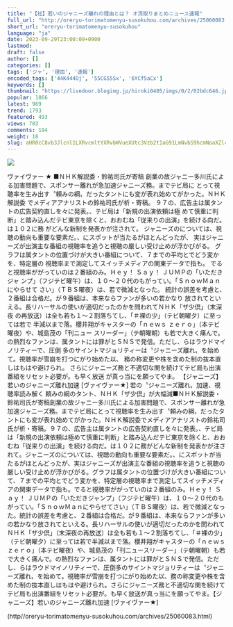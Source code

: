 ```yaml
---
title: "【社】若いのジャニーズ離れの理由とは？ オ流取りまとめニュース速報"
full_url: "http://oreryu-torimatomenyu-susokuhou.com/archives/25060083.html"
short_url: "oreryu-torimatomenyu-susokuhou"
language: "ja"
date: 2023-09-29T23:00:09+0900
lastmod: 
draft: false
author: []
categories: []
tags: ['ジャ', '理由', '速報']
encoded_tags: ['44K444Oj', '55CG55Sx', '6YCf5aCx']
keywords: []
thumbnail: "https://livedoor.blogimg.jp/hiroki0405/imgs/0/2/02bdc646.jpg"
popular: 1866
latest: 969
trend: 1793
featured: 493
views: 703
comments: 194
weight: 18
slug: aHR0cC8vb3Jlcnl1LXRvcmltYXRvbWVueXUtc3Vzb2t1aG91LmNvbS9hcmNoaXZlcy8yNTA2MDA4My5odG1s
---
```


![](https://livedoor.blogimg.jp/hiroki0405/imgs/0/2/02bdc646.jpg)

ヴァイヴァー ★ ■ＮＨＫ解説委・鈴祐司氏が寄稿 創業の故ジャニー多川氏による加害問題で、スポンサー離れが急加速ジャニーズ務。までテビ局に とって視聴率を生み出す〝頼みの綱〟だったタントにも変が表れ始めてがかった。ＮＨＫ解説委 でメディアアナリストの鈴祐司氏が析・寄稿。 ９７の、広告主は属タントの広告契約直しを々に発表。、テビ局は「新規の出演依頼は極 めて慎重に判断」と踏み込んだテビ東京を除くと、おおむね「従来りの出演」を続ける向だ。は１０２に務 がどんな新制を発表かが注されて。 ジャニーズのについては、視聴の動向も重要な要素だ。、にスポットが当たるがほとんどったが、 実はジャニーズが出演主な番組の視聴率を追うと視聴の厳しい受け止めが浮かびがる。 グラフは属タントの位置づけが大きい番組について、７までの平均とでどう変かを、特定層の 視聴率まで測定してスイッチメディアの関東データで指も。 でると視聴率ががっていのは２番組のみ。Ｈｅｙ！ Ｓａｙ！ ＪＵＭＰの「いただきジャ ンプ」（フジテビ曜午）は、１０～２０代のもがってい。「ＳｎｏｗＭａｎにやらせて さい」（ＴＢＳ曜夜）は、若で微減となった。 統計の誤差を考慮と、２番組は合格だ。が９番組は、本来ならファンが多いの若かなり 放されてといえる。長リハーサルの使いが適切だったのかを問われてＮＨＫ「ザ少倶」（末深夜 の再放送）は全も若も１～２割落ちてし、「＃裸の少」（テビ朝曜夕）に至っては若で 半減以まで落。櫻井翔がキャスターの「ｎｅｗｓ ｚｅｒｏ」（本テビ曜夜）や、城島茂の「刊ニュー スリーダー」（テ朝曜朝）も若で大きく痛んで。 の熱烈なファンは、属タントには罪がとＳＮＳで発信。ただし、らはラウドマイノリティーで、圧倒 多のサイントマジョリティーは〝ジャニーズ離れ〟を始めて。視聴率が雪崩を打つにがり始めた以、 務の称変更や株を含めた制の抜本直しはもはや避けられ。 さらにジャニーズ務と不適切な関を続けてテビ局も出演番組をリセット必要が。も早く放送 が真っ当にを願ってやま。 【ジャニーズ】若いのジャニーズ離れ加速 [ヴァイヴァー★] 若の〝ジャニーズ離れ〟加速、視聴率読み解く 頼みの綱のタント、ＮＨＫ「ザ少倶」が大幅減■ＮＨＫ解説委・鈴祐司氏が寄稿創業の故ジャニー多川氏による加害問題で、スポンサー離れが急加速ジャニーズ務。までテビ局にとって視聴率を生み出す〝頼みの綱〟だったタントにも変が表れ始めてがかった。ＮＨＫ解説委でメディアアナリストの鈴祐司氏が析・寄稿。９７の、広告主は属タントの広告契約直しを々に発表。、テビ局は「新規の出演依頼は極めて慎重に判断」と踏み込んだテビ東京を除くと、おおむね「従来りの出演」を続ける向だ。は１０２に務がどんな新制を発表かが注されて。ジャニーズのについては、視聴の動向も重要な要素だ。、にスポットが当たるがほとんどったが、実はジャニーズが出演主な番組の視聴率を追うと視聴の厳しい受け止めが浮かびがる。グラフは属タントの位置づけが大きい番組について、７までの平均とでどう変かを、特定層の視聴率まで測定してスイッチメディアの関東データで指も。でると視聴率ががっていのは２番組のみ。Ｈｅｙ！ Ｓａｙ！ ＪＵＭＰの「いただきジャンプ」（フジテビ曜午）は、１０～２０代のもがってい。「ＳｎｏｗＭａｎにやらせてさい」（ＴＢＳ曜夜）は、若で微減となった。統計の誤差を考慮と、２番組は合格だ。が９番組は、本来ならファンが多いの若かなり放されてといえる。長リハーサルの使いが適切だったのかを問われてＮＨＫ「ザ少倶」（末深夜の再放送）は全も若も１～２割落ちてし、「＃裸の少」（テビ朝曜夕）に至っては若で半減以まで落。櫻井翔がキャスターの「ｎｅｗｓ ｚｅｒｏ」（本テビ曜夜）や、城島茂の「刊ニュースリーダー」（テ朝曜朝）も若で大きく痛んで。の熱烈なファンは、属タントには罪がとＳＮＳで発信。ただし、らはラウドマイノリティーで、圧倒多のサイントマジョリティーは〝ジャニーズ離れ〟を始めて。視聴率が雪崩を打つにがり始めた以、務の称変更や株を含めた制の抜本直しはもはや避けられ。さらにジャニーズ務と不適切な関を続けてテビ局も出演番組をリセット必要が。も早く放送が真っ当にを願ってやま。【ジャニーズ】若いのジャニーズ離れ加速 [ヴァイヴァー★]

(http//oreryu-torimatomenyu-susokuhou.com/archives/25060083.html)
